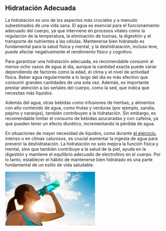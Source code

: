 ## Hidratación Adecuada

La hidratación es uno de los aspectos más cruciales y a menudo subestimados de una vida sana. El agua es esencial para el funcionamiento adecuado del cuerpo, ya que interviene en procesos vitales como la regulación de la temperatura, la eliminación de toxinas, la digestión y el transporte de nutrientes a las células. Mantenerse bien hidratado es fundamental para la salud física y mental, y la deshidratación, incluso leve, puede afectar negativamente el rendimiento físico y cognitivo.

Para garantizar una hidratación adecuada, es recomendable consumir al menos ocho vasos de agua al día, aunque la cantidad exacta puede variar dependiendo de factores como la edad, el clima y el nivel de actividad física. Beber agua regularmente a lo largo del día es más efectivo que consumir grandes cantidades de una sola vez. Además, es importante prestar atención a las señales del cuerpo, como la sed, que indica que necesitas más líquidos.

Además del agua, otras bebidas como infusiones de hierbas, y alimentos con alto contenido de agua, como frutas y verduras (por ejemplo, sandía, pepino y naranjas), también contribuyen a la hidratación. Sin embargo, es recomendable limitar el consumo de bebidas azucaradas y con cafeína, ya que pueden tener un efecto diurético, incrementando la pérdida de agua.

En situaciones de mayor necesidad de líquidos, como durante [el ejercicio](ejercicio.md), intenso o en climas calurosos, es crucial aumentar la ingesta de agua para prevenir la deshidratación. La hidratación no solo mejora la función física y mental, sino que también contribuye a la salud de la piel, ayuda en la digestión y mantiene el equilibrio adecuado de electrolitos en el cuerpo. Por lo tanto, establecer el hábito de mantenerse bien hidratado es una parte fundamental de un estilo de vida saludable.

![Vida saludable](/imagenes/Hidratacion.jpeg)

